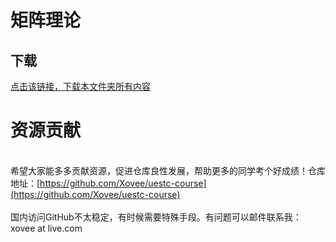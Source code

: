# 矩阵理论

## 下载

[点击该链接，下载本文件夹所有内容](https://xovee.github.io/gitzip/?https://github.com/Xovee/uestc-course/tree/main/课程目录/矩阵理论)
<br><h1>资源贡献</h1><br>希望大家能多多贡献资源，促进仓库良性发展，帮助更多的同学考个好成绩！仓库地址：[https://github.com/Xovee/uestc-course](https://github.com/Xovee/uestc-course)<br><br>国内访问GitHub不太稳定，有时候需要特殊手段。有问题可以邮件联系我：xovee at live.com
